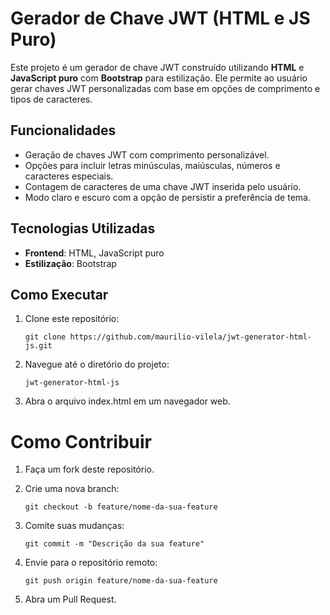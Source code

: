 # Gerador de Chave JWT (HTML e JS Puro)

Este projeto é um gerador de chave JWT construído utilizando **HTML** e **JavaScript puro** com **Bootstrap** para estilização. Ele permite ao usuário gerar chaves JWT personalizadas com base em opções de comprimento e tipos de caracteres.

## Funcionalidades

- Geração de chaves JWT com comprimento personalizável.
- Opções para incluir letras minúsculas, maiúsculas, números e caracteres especiais.
- Contagem de caracteres de uma chave JWT inserida pelo usuário.
- Modo claro e escuro com a opção de persistir a preferência de tema.

## Tecnologias Utilizadas

- **Frontend**: HTML, JavaScript puro
- **Estilização**: Bootstrap

## Como Executar

1. Clone este repositório:

    `git clone https://github.com/maurilio-vilela/jwt-generator-html-js.git`

2. Navegue até o diretório do projeto:
    
    `jwt-generator-html-js`

3. Abra o arquivo index.html em um navegador web.

# Como Contribuir

1. Faça um fork deste repositório.

2. Crie uma nova branch:

    `git checkout -b feature/nome-da-sua-feature`

3. Comite suas mudanças:

    `git commit -m "Descrição da sua feature"`

4. Envie para o repositório remoto:

    `git push origin feature/nome-da-sua-feature`

5. Abra um Pull Request.